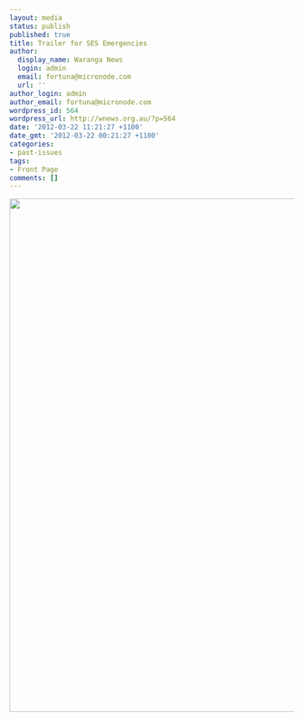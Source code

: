 ```yaml
---
layout: media
status: publish
published: true
title: Trailer for SES Emergencies
author:
  display_name: Waranga News
  login: admin
  email: fortuna@micronode.com
  url: ''
author_login: admin
author_email: fortuna@micronode.com
wordpress_id: 564
wordpress_url: http://wnews.org.au/?p=564
date: '2012-03-22 11:21:27 +1100'
date_gmt: '2012-03-22 00:21:27 +1100'
categories:
- past-issues
tags:
- Front Page
comments: []
---
```


<a href="{{ site.url }}/images/2012/04/frontpage-20120422.pdf"><img class="alignnone size-full wp-image-560" title="Front Page - 22 March, 2012" src="{{ site.url }}/images/2012/04/frontpage-20120422.png" alt="" width="624" height="907" /></a>
